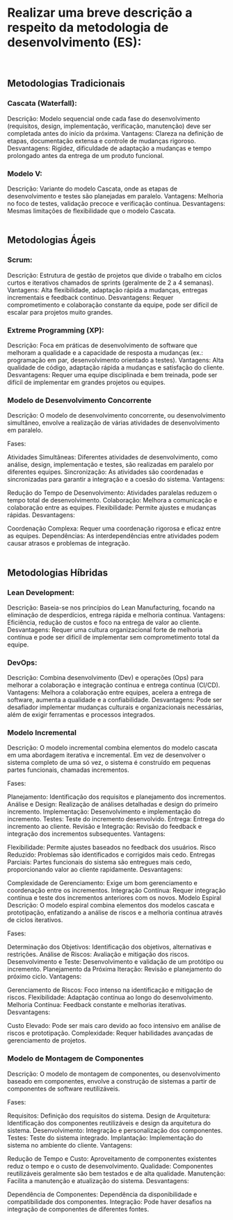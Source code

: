 <h1> Realizar uma breve descrição a respeito da metodologia de desenvolvimento (ES): </h2><br>

<h2>Metodologias Tradicionais</h2>
<h3>Cascata (Waterfall):</h3> 

Descrição: Modelo sequencial onde cada fase do desenvolvimento (requisitos, design, implementação, verificação, manutenção) deve ser completada antes do início da próxima.
Vantagens: Clareza na definição de etapas, documentação extensa e controle de mudanças rigoroso.
Desvantagens: Rigidez, dificuldade de adaptação a mudanças e tempo prolongado antes da entrega de um produto funcional.<br>

<h3>Modelo V:</h3>

Descrição: Variante do modelo Cascata, onde as etapas de desenvolvimento e testes são planejadas em paralelo.
Vantagens: Melhoria no foco de testes, validação precoce e verificação contínua.
Desvantagens: Mesmas limitações de flexibilidade que o modelo Cascata.<br><br>


<h2>Metodologias Ágeis</h2>
<h3>Scrum:</h3>

Descrição: Estrutura de gestão de projetos que divide o trabalho em ciclos curtos e iterativos chamados de sprints (geralmente de 2 a 4 semanas).
Vantagens: Alta flexibilidade, adaptação rápida a mudanças, entregas incrementais e feedback contínuo.
Desvantagens: Requer comprometimento e colaboração constante da equipe, pode ser difícil de escalar para projetos muito grandes.

<h3>Extreme Programming (XP):</h3>

Descrição: Foca em práticas de desenvolvimento de software que melhoram a qualidade e a capacidade de resposta a mudanças (ex.: programação em par, desenvolvimento orientado a testes).
Vantagens: Alta qualidade de código, adaptação rápida a mudanças e satisfação do cliente.
Desvantagens: Requer uma equipe disciplinada e bem treinada, pode ser difícil de implementar em grandes projetos ou equipes.

<h3>Modelo de Desenvolvimento Concorrente</h3>
Descrição:
O modelo de desenvolvimento concorrente, ou desenvolvimento simultâneo, envolve a realização de várias atividades de desenvolvimento em paralelo.

Fases:

Atividades Simultâneas: Diferentes atividades de desenvolvimento, como análise, design, implementação e testes, são realizadas em paralelo por diferentes equipes.
Sincronização: As atividades são coordenadas e sincronizadas para garantir a integração e a coesão do sistema.
Vantagens:

Redução do Tempo de Desenvolvimento: Atividades paralelas reduzem o tempo total de desenvolvimento.
Colaboração: Melhora a comunicação e colaboração entre as equipes.
Flexibilidade: Permite ajustes e mudanças rápidas.
Desvantagens:

Coordenação Complexa: Requer uma coordenação rigorosa e eficaz entre as equipes.
Dependências: As interdependências entre atividades podem causar atrasos e problemas de integração.<br><br>

<h2>Metodologias Híbridas</h2>

<h3>Lean Development:</h3>

Descrição: Baseia-se nos princípios do Lean Manufacturing, focando na eliminação de desperdícios, entrega rápida e melhoria contínua.
Vantagens: Eficiência, redução de custos e foco na entrega de valor ao cliente.
Desvantagens: Requer uma cultura organizacional forte de melhoria contínua e pode ser difícil de implementar sem comprometimento total da equipe.

<h3>DevOps:</h3>

Descrição: Combina desenvolvimento (Dev) e operações (Ops) para melhorar a colaboração e integração contínua e entrega contínua (CI/CD).
Vantagens: Melhora a colaboração entre equipes, acelera a entrega de software, aumenta a qualidade e a confiabilidade.
Desvantagens: Pode ser desafiador implementar mudanças culturais e organizacionais necessárias, além de exigir ferramentas e processos integrados.

<h3>Modelo Incremental</h3>
Descrição:
O modelo incremental combina elementos do modelo cascata em uma abordagem iterativa e incremental. Em vez de desenvolver o sistema completo de uma só vez, o sistema é construído em pequenas partes funcionais, chamadas incrementos.

Fases:

Planejamento: Identificação dos requisitos e planejamento dos incrementos.
Análise e Design: Realização de análises detalhadas e design do primeiro incremento.
Implementação: Desenvolvimento e implementação do incremento.
Testes: Teste do incremento desenvolvido.
Entrega: Entrega do incremento ao cliente.
Revisão e Integração: Revisão do feedback e integração dos incrementos subsequentes.
Vantagens:

Flexibilidade: Permite ajustes baseados no feedback dos usuários.
Risco Reduzido: Problemas são identificados e corrigidos mais cedo.
Entregas Parciais: Partes funcionais do sistema são entregues mais cedo, proporcionando valor ao cliente rapidamente.
Desvantagens:

Complexidade de Gerenciamento: Exige um bom gerenciamento e coordenação entre os incrementos.
Integração Contínua: Requer integração contínua e teste dos incrementos anteriores com os novos.
Modelo Espiral
Descrição:
O modelo espiral combina elementos dos modelos cascata e prototipação, enfatizando a análise de riscos e a melhoria contínua através de ciclos iterativos.

Fases:

Determinação dos Objetivos: Identificação dos objetivos, alternativas e restrições.
Análise de Riscos: Avaliação e mitigação dos riscos.
Desenvolvimento e Teste: Desenvolvimento e validação de um protótipo ou incremento.
Planejamento da Próxima Iteração: Revisão e planejamento do próximo ciclo.
Vantagens:

Gerenciamento de Riscos: Foco intenso na identificação e mitigação de riscos.
Flexibilidade: Adaptação contínua ao longo do desenvolvimento.
Melhoria Contínua: Feedback constante e melhorias iterativas.
Desvantagens:

Custo Elevado: Pode ser mais caro devido ao foco intensivo em análise de riscos e prototipação.
Complexidade: Requer habilidades avançadas de gerenciamento de projetos.

<h3>Modelo de Montagem de Componentes</h3>
Descrição:
O modelo de montagem de componentes, ou desenvolvimento baseado em componentes, envolve a construção de sistemas a partir de componentes de software reutilizáveis.

Fases:

Requisitos: Definição dos requisitos do sistema.
Design de Arquitetura: Identificação dos componentes reutilizáveis e design da arquitetura do sistema.
Desenvolvimento: Integração e personalização dos componentes.
Testes: Teste do sistema integrado.
Implantação: Implementação do sistema no ambiente do cliente.
Vantagens:

Redução de Tempo e Custo: Aproveitamento de componentes existentes reduz o tempo e o custo de desenvolvimento.
Qualidade: Componentes reutilizáveis geralmente são bem testados e de alta qualidade.
Manutenção: Facilita a manutenção e atualização do sistema.
Desvantagens:

Dependência de Componentes: Dependência da disponibilidade e compatibilidade dos componentes.
Integração: Pode haver desafios na integração de componentes de diferentes fontes.


